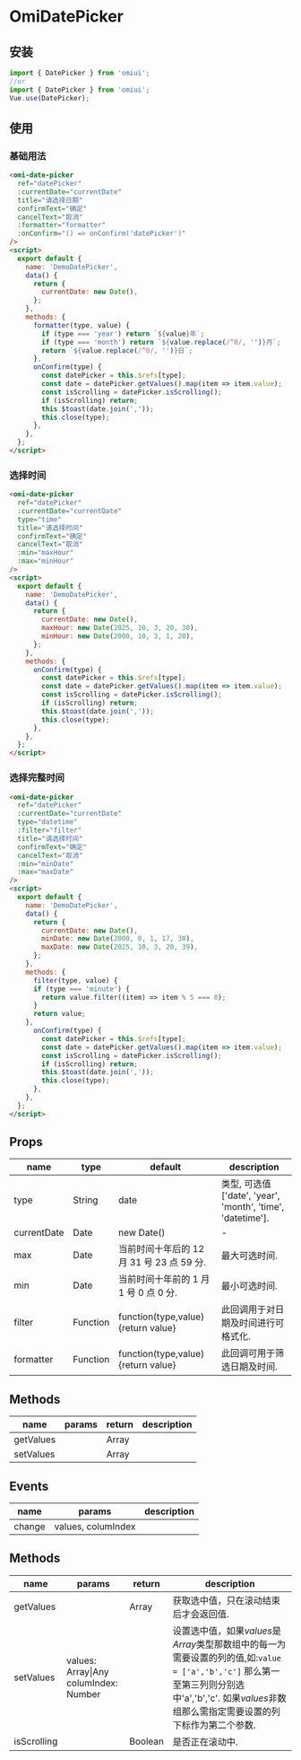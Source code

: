 # OmiDatePicker

## 安装

```js
import { DatePicker } from 'omiui';
//or
import { DatePicker } from 'omiui';
Vue.use(DatePicker);
```

## 使用

### 基础用法

```html
<omi-date-picker
  ref="datePicker"
  :currentDate="currentDate"
  title="请选择日期"
  confirmText="确定"
  cancelText="取消"
  :formatter="formatter"
  :onConfirm="() => onConfirm('datePicker')"
/>
<script>
  export default {
    name: 'DemoDatePicker',
    data() {
      return {
        currentDate: new Date(),
      };
    },
    methods: {
      formatter(type, value) {
        if (type === 'year') return `${value}年`;
        if (type === 'month') return `${value.replace(/^0/, '')}月`;
        return `${value.replace(/^0/, '')}日`;
      },
      onConfirm(type) {
        const datePicker = this.$refs[type];
        const date = datePicker.getValues().map(item => item.value);
        const isScrolling = datePicker.isScrolling();
        if (isScrolling) return;
        this.$toast(date.join(','));
        this.close(type);
      },
    },
  };
</script>
```

### 选择时间

```html
<omi-date-picker
  ref="datePicker"
  :currentDate="currentDate"
  type="time"
  title="请选择时间"
  confirmText="确定"
  cancelText="取消"
  :min="maxHour"
  :max="minHour"
/>
<script>
  export default {
    name: 'DemoDatePicker',
    data() {
      return {
        currentDate: new Date(),
        maxHour: new Date(2025, 10, 3, 20, 30),
        minHour: new Date(2000, 10, 3, 1, 20),
      };
    },
    methods: {
      onConfirm(type) {
        const datePicker = this.$refs[type];
        const date = datePicker.getValues().map(item => item.value);
        const isScrolling = datePicker.isScrolling();
        if (isScrolling) return;
        this.$toast(date.join(','));
        this.close(type);
      },
    },
  };
</script>
```


### 选择完整时间

```html
<omi-date-picker
  ref="datePicker"
  :currentDate="currentDate"
  type="datetime"
  :filter="filter"
  title="请选择时间"
  confirmText="确定"
  cancelText="取消"
  :min="minDate"
  :max="maxDate"
/>
<script>
  export default {
    name: 'DemoDatePicker',
    data() {
      return {
        currentDate: new Date(),
        minDate: new Date(2000, 0, 1, 17, 30),
        maxDate: new Date(2025, 10, 3, 20, 39),
      };
    },
    methods: {
      filter(type, value) {
      if (type === 'minute') {
        return value.filter((item) => item % 5 === 0);
      }
      return value;
    },
      onConfirm(type) {
        const datePicker = this.$refs[type];
        const date = datePicker.getValues().map(item => item.value);
        const isScrolling = datePicker.isScrolling();
        if (isScrolling) return;
        this.$toast(date.join(','));
        this.close(type);
      },
    },
  };
</script>
```
## Props

| name        | type     | default                                   | description                                                |
| ----------- | -------- | ----------------------------------------- | ---------------------------------------------------------- |
| type        | String   | date                                      | 类型, 可选值['date', 'year', 'month', 'time', 'datetime']. |
| currentDate | Date     | new Date()                                | -                                                          | 当前时间. |
| max         | Date     | 当前时间十年后的 12 月 31 号 23 点 59 分. | 最大可选时间.                                              |
| min         | Date     | 当前时间十年前的 1 月 1 号 0 点 0 分.     | 最小可选时间.                                              |
| filter      | Function | function(type,value){return value}        | 此回调用于对日期及时间进行可格式化.                        |
| formatter   | Function | function(type,value){return value}        | 此回调可用于筛选日期及时间.                                |

## Methods

| name      | params | return | description |
| --------- | ------ | ------ | ----------- |
| getValues |        | Array  |             |
| setValues |        | Array  |             |

## Events

| name   | params             | description |
| ------ | ------------------ | ----------- |
| change | values, columIndex |             |

## Methods

| name        | params                                   | return  | description                           |
| ----------- | ---------------------------------------- | ------- | ------------------------------------- |
| getValues   |                                          | Array   | 获取选中值，只在滚动结束后才会返回值. |
| setValues   | values: Array\|Any<br>columIndex: Number |         | 设置选中值，如果*values*是 *Array*类型那数组中的每一为需要设置的列的值,如:`value = ['a','b','c']` 那么第一至第三列则分别选中'a','b','c'. 如果*values*非数组那么需指定需要设置的列下标作为第二个参数.                                      |
| isScrolling |                                          | Boolean | 是否正在滚动中.                       |
